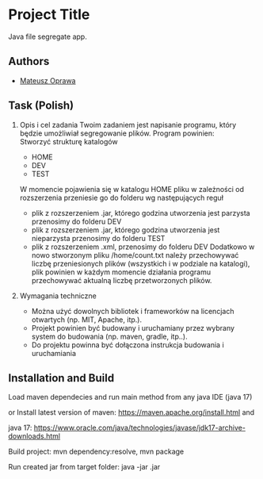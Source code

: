 # Project Title

Java file segregate app.

## Authors

- [Mateusz Oprawa](https://www.github.com/mawarop)

## Task (Polish)
1.	Opis i cel zadania
      Twoim zadaniem jest napisanie programu, który będzie umożliwiał segregowanie plików. Program powinien:  
      Stworzyć strukturę katalogów
      - HOME
      - DEV
      - TEST  
        
      W momencie pojawienia się w katalogu HOME pliku w zależności od rozszerzenia przeniesie go do folderu wg następujących reguł
      - plik z rozszerzeniem .jar, którego godzina utworzenia jest parzysta przenosimy do folderu DEV
      - plik z rozszerzeniem .jar, którego godzina utworzenia jest nieparzysta przenosimy do folderu TEST
      - plik z rozszerzeniem .xml, przenosimy do folderu DEV
      Dodatkowo w nowo stworzonym pliku /home/count.txt należy przechowywać liczbę przeniesionych plików (wszystkich i w podziale na katalogi), plik powinien w każdym momencie działania programu przechowywać aktualną liczbę przetworzonych plików.
2.	Wymagania techniczne
      - Można użyć dowolnych bibliotek i frameworków na licencjach otwartych (np. MIT, Apache, itp.).
      - Projekt powinien być budowany i uruchamiany przez wybrany system do budowania (np. maven, gradle, itp..).
      - Do projektu powinna być dołączona instrukcja budowania i uruchamiania

## Installation and Build

Load maven dependecies and run main method from any java IDE (java 17)

or Install latest version of maven: https://maven.apache.org/install.html and

java 17: https://www.oracle.com/java/technologies/javase/jdk17-archive-downloads.html

Build project:
mvn dependency:resolve,
mvn package

Run created jar from target folder: java -jar <jar-file-name>.jar
    